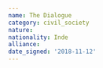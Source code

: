 ```yaml
---
name: The Dialogue
category: civil_society
nature: 
nationality: Inde
alliance: 
date_signed: '2018-11-12'
---
```

    